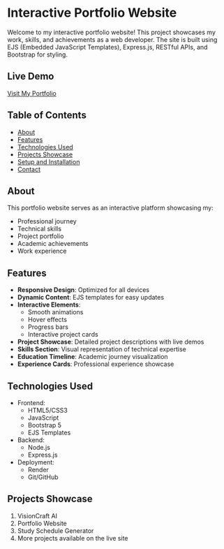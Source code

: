 # Interactive Portfolio Website
Welcome to my interactive portfolio website! This project showcases my work, skills, and achievements as a web developer. The site is built using EJS (Embedded JavaScript Templates), Express.js, RESTful APIs, and Bootstrap for styling.

## Live Demo
[Visit My Portfolio](https://my-portfolio-nry9.onrender.com)


## Table of Contents
- [About](#about)
- [Features](#features)
- [Technologies Used](#technologies-used)
- [Projects Showcase](#projects-showcase)
- [Setup and Installation](#setup-and-installation)
- [Contact](#contact)

## About
This portfolio website serves as an interactive platform showcasing my:
- Professional journey
- Technical skills
- Project portfolio
- Academic achievements
- Work experience

## Features
- **Responsive Design**: Optimized for all devices
- **Dynamic Content**: EJS templates for easy updates
- **Interactive Elements**: 
  - Smooth animations
  - Hover effects
  - Progress bars
  - Interactive project cards
- **Project Showcase**: Detailed project descriptions with live demos
- **Skills Section**: Visual representation of technical expertise
- **Education Timeline**: Academic journey visualization
- **Experience Cards**: Professional experience showcase

## Technologies Used
- Frontend:
  - HTML5/CSS3
  - JavaScript
  - Bootstrap 5
  - EJS Templates
- Backend:
  - Node.js
  - Express.js
- Deployment:
  - Render
  - Git/GitHub

## Projects Showcase
1. VisionCraft AI
2. Portfolio Website
3. Study Schedule Generator
4. More projects available on the live site
